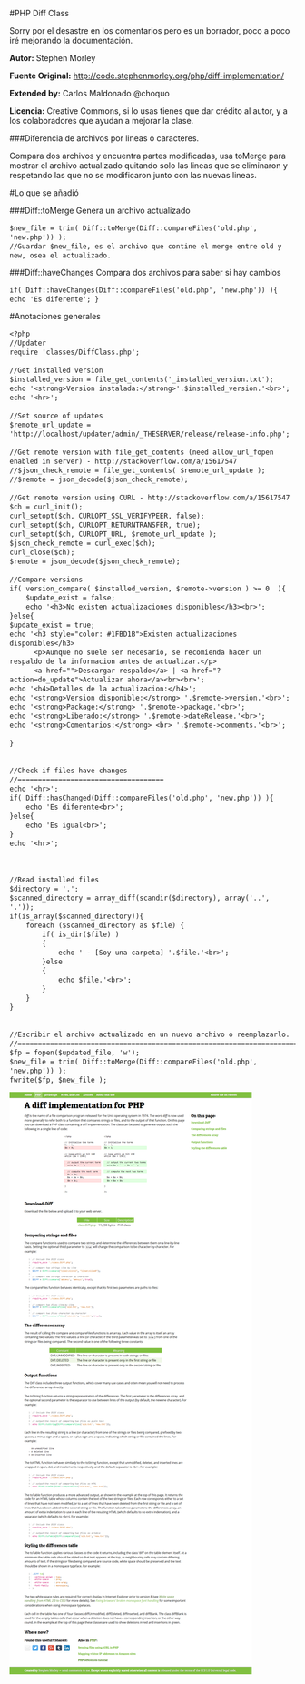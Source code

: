 #PHP Diff Class

Sorry por el desastre en los comentarios pero es un borrador, poco a poco iré mejorando la documentación.

**Autor:** Stephen Morley 

**Fuente Original:** http://code.stephenmorley.org/php/diff-implementation/

**Extended by:** Carlos Maldonado @choquo

**Licencia:** Creative Commons, si lo usas tienes que dar crédito al autor, y a los colaboradores que ayudan a mejorar la clase.


###Diferencia de archivos por lineas o caracteres.

Compara dos archivos y encuentra partes modificadas, usa toMerge para mostrar el archivo actualizado quitando solo las lineas que se eliminaron y respetando las que no se modificaron junto con las nuevas lineas.


#Lo que se añadió
	
###Diff::toMerge
Genera un archivo actualizado
	
	$new_file = trim( Diff::toMerge(Diff::compareFiles('old.php', 'new.php')) );
	//Guardar $new_file, es el archivo que contine el merge entre old y new, osea el actualizado.

###Diff::haveChanges
Compara dos archivos para saber si hay cambios

	if( Diff::haveChanges(Diff::compareFiles('old.php', 'new.php')) ){ echo 'Es diferente'; }
	

#Anotaciones generales


	<?php 
	//Updater
	require 'classes/DiffClass.php'; 
	
	//Get installed version
	$installed_version = file_get_contents('_installed_version.txt');
	echo '<strong>Version instalada:</strong>'.$installed_version.'<br>';
	echo '<hr>';
	
	//Set source of updates
	$remote_url_update = 'http://localhost/updater/admin/_THESERVER/release/release-info.php';
	
	//Get remote version with file_get_contents (need allow_url_fopen enabled in server) - http://stackoverflow.com/a/15617547
	//$json_check_remote = file_get_contents( $remote_url_update );
	//$remote = json_decode($json_check_remote);
	
	//Get remote version using CURL - http://stackoverflow.com/a/15617547
	$ch = curl_init();
	curl_setopt($ch, CURLOPT_SSL_VERIFYPEER, false);
	curl_setopt($ch, CURLOPT_RETURNTRANSFER, true);
	curl_setopt($ch, CURLOPT_URL, $remote_url_update );
	$json_check_remote = curl_exec($ch);
	curl_close($ch);
	$remote = json_decode($json_check_remote);
	
	//Compare versions
	if( version_compare( $installed_version, $remote->version ) >= 0  ){
		$update_exist = false;
		echo '<h3>No existen actualizaciones disponibles</h3><br>';
	}else{
	$update_exist = true;
	echo '<h3 style="color: #1FBD1B">Existen actualizaciones disponibles</h3>
		  <p>Aunque no suele ser necesario, se recomienda hacer un respaldo de la informacion antes de actualizar.</p>
		  <a href="">Descargar respaldo</a> | <a href="?action=do_update">Actualizar ahora</a><br><br>';
	echo '<h4>Detalles de la actualizacion:</h4>';
	echo '<strong>Version disponible:</strong> '.$remote->version.'<br>';
	echo '<strong>Package:</strong> '.$remote->package.'<br>';
	echo '<strong>Liberado:</strong> '.$remote->dateRelease.'<br>';
	echo '<strong>Comentarios:</strong> <br> '.$remote->comments.'<br>';
	
	}


	//Check if files have changes
	//====================================
	echo '<hr>';
	if( Diff::hasChanged(Diff::compareFiles('old.php', 'new.php')) ){
		echo 'Es diferente<br>';
	}else{
		echo 'Es igual<br>';
	}
	echo '<hr>';



	//Read installed files
	$directory = '.';
	$scanned_directory = array_diff(scandir($directory), array('..', '.'));
	if(is_array($scanned_directory)){
		foreach ($scanned_directory as $file) {
			if( is_dir($file) )
			{
				echo ' - [Soy una carpeta] '.$file.'<br>';
			}else
			{
				echo $file.'<br>';
			}
		}
	}

	
	//Escribir el archivo actualizado en un nuevo archivo o reemplazarlo.
	//============================================================================
	$fp = fopen($updated_file, 'w');
	$new_file = trim( Diff::toMerge(Diff::compareFiles('old.php', 'new.php')) );
	fwrite($fp, $new_file );



![](screen.png)